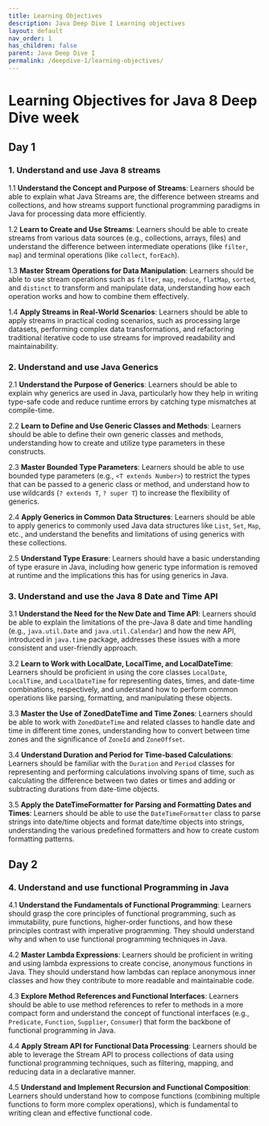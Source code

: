 ```yaml
---
title: Learning Objectives
description: Java Deep Dive I Learning objectives
layout: default
nav_order: 1
has_children: false
parent: Java Deep Dive I
permalink: /deepdive-1/learning-objectives/
---
```


# Learning Objectives for Java 8 Deep Dive week

## Day 1

### 1. Understand and use Java 8 streams

1.1 **Understand the Concept and Purpose of Streams**: Learners should be able to explain what Java Streams are, the difference between streams and collections, and how streams support functional programming paradigms in Java for processing data more efficiently.

1.2 **Learn to Create and Use Streams**: Learners should be able to create streams from various data sources (e.g., collections, arrays, files) and understand the difference between intermediate operations (like `filter`, `map`) and terminal operations (like `collect`, `forEach`).

1.3 **Master Stream Operations for Data Manipulation**: Learners should be able to use stream operations such as `filter`, `map`, `reduce`, `flatMap`, `sorted`, and `distinct` to transform and manipulate data, understanding how each operation works and how to combine them effectively.

1.4 **Apply Streams in Real-World Scenarios**: Learners should be able to apply streams in practical coding scenarios, such as processing large datasets, performing complex data transformations, and refactoring traditional iterative code to use streams for improved readability and maintainability.

### 2. Understand and use Java Generics

2.1 **Understand the Purpose of Generics**: Learners should be able to explain why generics are used in Java, particularly how they help in writing type-safe code and reduce runtime errors by catching type mismatches at compile-time.

2.2 **Learn to Define and Use Generic Classes and Methods**: Learners should be able to define their own generic classes and methods, understanding how to create and utilize type parameters in these constructs.

2.3 **Master Bounded Type Parameters**: Learners should be able to use bounded type parameters (e.g., `<T extends Number>`) to restrict the types that can be passed to a generic class or method, and understand how to use wildcards (`? extends T`, `? super T`) to increase the flexibility of generics.

2.4 **Apply Generics in Common Data Structures**: Learners should be able to apply generics to commonly used Java data structures like `List`, `Set`, `Map`, etc., and understand the benefits and limitations of using generics with these collections.

2.5 **Understand Type Erasure**: Learners should have a basic understanding of type erasure in Java, including how generic type information is removed at runtime and the implications this has for using generics in Java.

### 3. Understand and use the Java 8 Date and Time API

3.1 **Understand the Need for the New Date and Time API**: Learners should be able to explain the limitations of the pre-Java 8 date and time handling (e.g., `java.util.Date` and `java.util.Calendar`) and how the new API, introduced in `java.time` package, addresses these issues with a more consistent and user-friendly approach.

3.2 **Learn to Work with LocalDate, LocalTime, and LocalDateTime**: Learners should be proficient in using the core classes `LocalDate`, `LocalTime`, and `LocalDateTime` for representing dates, times, and date-time combinations, respectively, and understand how to perform common operations like parsing, formatting, and manipulating these objects.

3.3 **Master the Use of ZonedDateTime and Time Zones**: Learners should be able to work with `ZonedDateTime` and related classes to handle date and time in different time zones, understanding how to convert between time zones and the significance of `ZoneId` and `ZoneOffset`.

3.4 **Understand Duration and Period for Time-based Calculations**: Learners should be familiar with the `Duration` and `Period` classes for representing and performing calculations involving spans of time, such as calculating the difference between two dates or times and adding or subtracting durations from date-time objects.

3.5 **Apply the DateTimeFormatter for Parsing and Formatting Dates and Times**: Learners should be able to use the `DateTimeFormatter` class to parse strings into date/time objects and format date/time objects into strings, understanding the various predefined formatters and how to create custom formatting patterns.

## Day 2

### 4. Understand and use functional Programming in Java

 4.1 **Understand the Fundamentals of Functional Programming**: Learners should grasp the core principles of functional programming, such as immutability, pure functions, higher-order functions, and how these principles contrast with imperative programming. They should understand why and when to use functional programming techniques in Java.

4.2 **Master Lambda Expressions**: Learners should be proficient in writing and using lambda expressions to create concise, anonymous functions in Java. They should understand how lambdas can replace anonymous inner classes and how they contribute to more readable and maintainable code.

4.3 **Explore Method References and Functional Interfaces**: Learners should be able to use method references to refer to methods in a more compact form and understand the concept of functional interfaces (e.g., `Predicate`, `Function`, `Supplier`, `Consumer`) that form the backbone of functional programming in Java.

4.4 **Apply Stream API for Functional Data Processing**: Learners should be able to leverage the Stream API to process collections of data using functional programming techniques, such as filtering, mapping, and reducing data in a declarative manner.

4.5 **Understand and Implement Recursion and Functional Composition**: Learners should understand how to compose functions (combining multiple functions to form more complex operations), which is fundamental to writing clean and effective functional code.
